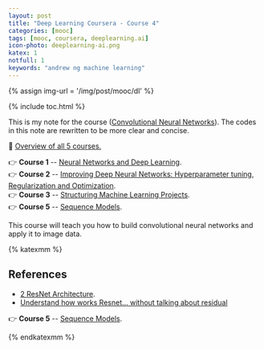 ```yaml
---
layout: post
title: "Deep Learning Coursera - Course 4"
categories: [mooc]
tags: [mooc, coursera, deeplearning.ai]
icon-photo: deeplearning-ai.png
katex: 1
notfull: 1
keywords: "andrew ng machine learning"
---
```


{% assign img-url = '/img/post/mooc/dl' %}

{% include toc.html %}

This is my note for the course ([Convolutional Neural Networks](https://www.coursera.org/learn/convolutional-neural-networks?specialization=deep-learning)). The codes in this note are rewritten to be more clear and concise.

🎯 [Overview of all 5 courses.](/deeplearning-ai)

👉 **Course 1** -- [Neural Networks and Deep Learning](/deeplearning-ai-course-1).<br />
👉 **Course 2** -- [Improving Deep Neural Networks: Hyperparameter tuning, Regularization and Optimization](/deeplearning-ai-course-2).<br />
👉 **Course 3** -- [Structuring Machine Learning Projects](/deeplearning-ai-course-3).<br />
👉 **Course 5** -- [Sequence Models](/deeplearning-ai-course-5).

This course will teach you how to build convolutional neural networks and apply it to image data.

{% katexmm %}


## References

- [2 ResNet Architecture](https://www.youtube.com/watch?v=0tBPSxioIZE).
- [Understand how works Resnet… without talking about residual](https://medium.com/@pierre_guillou/understand-how-works-resnet-without-talking-about-residual-64698f157e0c)


👉 **Course 5** -- [Sequence Models](/deeplearning-ai-course-5).

{% endkatexmm %}